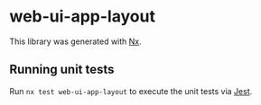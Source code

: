 # web-ui-app-layout

This library was generated with [Nx](https://nx.dev).

## Running unit tests

Run `nx test web-ui-app-layout` to execute the unit tests via [Jest](https://jestjs.io).
